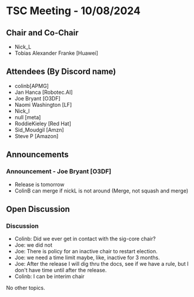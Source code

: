 # TSC Meeting - 10/08/2024

## Chair and Co-Chair
* Nick_L
* Tobias Alexander Franke [Huawei]

## Attendees (By Discord name)
* colinb[APMG]
* Jan Hanca [Robotec.AI]
* Joe Bryant [O3DF]
* Naomi Washington [LF]
* Nick_l
* null [meta]
* RoddieKieley [Red Hat]
* Sid_Moudgil [Amzn]
* Steve P [Amazon]

## Announcements

### Announcement - Joe Bryant [O3DF]
* Release is tomorrow
* ColinB can merge if nickL is not around (Merge, not squash and merge)

## Open Discussion

### Discussion
* Colinb: Did we ever get in contact with the sig-core chair?
* Joe:  we did not
* Joe:  There is policy for an inactive chair to restart election.
* Joe:  we need a time limit maybe, like, inactive for 3 months.
* Joe:  After the release I will dig thru the docs, see if we have a rule, but I don't have time until after the release.
* Colinb: I can be interim chair

No other topics.